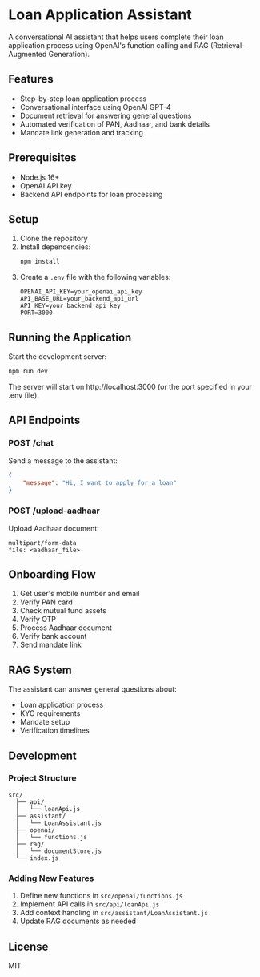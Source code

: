 # Loan Application Assistant

A conversational AI assistant that helps users complete their loan application process using OpenAI's function calling and RAG (Retrieval-Augmented Generation).

## Features

- Step-by-step loan application process
- Conversational interface using OpenAI GPT-4
- Document retrieval for answering general questions
- Automated verification of PAN, Aadhaar, and bank details
- Mandate link generation and tracking

## Prerequisites

- Node.js 16+
- OpenAI API key
- Backend API endpoints for loan processing

## Setup

1. Clone the repository
2. Install dependencies:
   ```bash
   npm install
   ```
3. Create a `.env` file with the following variables:
   ```
   OPENAI_API_KEY=your_openai_api_key
   API_BASE_URL=your_backend_api_url
   API_KEY=your_backend_api_key
   PORT=3000
   ```

## Running the Application

Start the development server:
```bash
npm run dev
```

The server will start on http://localhost:3000 (or the port specified in your .env file).

## API Endpoints

### POST /chat
Send a message to the assistant:
```json
{
    "message": "Hi, I want to apply for a loan"
}
```

### POST /upload-aadhaar
Upload Aadhaar document:
```
multipart/form-data
file: <aadhaar_file>
```

## Onboarding Flow

1. Get user's mobile number and email
2. Verify PAN card
3. Check mutual fund assets
4. Verify OTP
5. Process Aadhaar document
6. Verify bank account
7. Send mandate link

## RAG System

The assistant can answer general questions about:
- Loan application process
- KYC requirements
- Mandate setup
- Verification timelines

## Development

### Project Structure

```
src/
  ├── api/
  │   └── loanApi.js
  ├── assistant/
  │   └── LoanAssistant.js
  ├── openai/
  │   └── functions.js
  ├── rag/
  │   └── documentStore.js
  └── index.js
```

### Adding New Features

1. Define new functions in `src/openai/functions.js`
2. Implement API calls in `src/api/loanApi.js`
3. Add context handling in `src/assistant/LoanAssistant.js`
4. Update RAG documents as needed

## License

MIT 